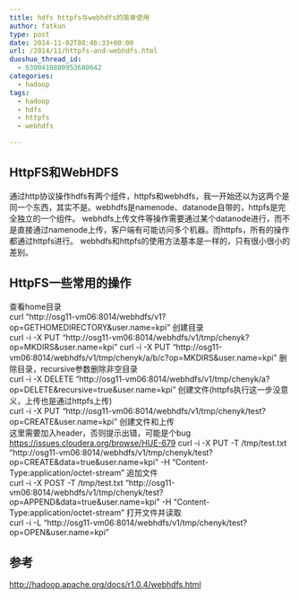 ```yaml
---
title: hdfs httpfs与webhdfs的简单使用
author: fatkun
type: post
date: 2014-11-02T08:46:33+00:00
url: /2014/11/httpfs-and-webhdfs.html
duoshuo_thread_id:
  - 6300410880953680642
categories:
  - hadoop
tags:
  - hadoop
  - hdfs
  - httpfs
  - webhdfs

---
```

## HttpFS和WebHDFS

通过http协议操作hdfs有两个组件，httpfs和webhdfs，我一开始还以为这两个是同一个东西，其实不是。webhdfs是namenode、datanode自带的，httpfs是完全独立的一个组件。
webhdfs上传文件等操作需要通过某个datanode进行，而不是直接通过namenode上传，客户端有可能访问多个机器。而httpfs，所有的操作都通过httpfs进行。
webhdfs和httpfs的使用方法基本是一样的，只有很小很小的差别。
&nbsp;
## HttpFS一些常用的操作

查看home目录  
curl &#8220;http://osg11-vm06:8014/webhdfs/v1?op=GETHOMEDIRECTORY&user.name=kpi&#8221;
创建目录  
curl -i -X PUT &#8220;http://osg11-vm06:8014/webhdfs/v1/tmp/chenyk?op=MKDIRS&user.name=kpi&#8221;
curl -i -X PUT &#8220;http://osg11-vm06:8014/webhdfs/v1/tmp/chenyk/a/b/c?op=MKDIRS&user.name=kpi&#8221;
删除目录，recursive参数删除非空目录  
curl -i -X DELETE &#8220;http://osg11-vm06:8014/webhdfs/v1/tmp/chenyk/a?op=DELETE&recursive=true&user.name=kpi&#8221;
创建文件(httpfs执行这一步没意义，上传也是通过httpfs上传)  
curl -i -X PUT &#8220;http://osg11-vm06:8014/webhdfs/v1/tmp/chenyk/test?op=CREATE&user.name=kpi&#8221;
创建文件和上传  
这里需要加入header，否则提示出错，可能是个bug https://issues.cloudera.org/browse/HUE-679
curl -i -X PUT -T /tmp/test.txt &#8220;http://osg11-vm06:8014/webhdfs/v1/tmp/chenyk/test?op=CREATE&data=true&user.name=kpi&#8221; -H &#8220;Content-Type:application/octet-stream&#8221;
追加文件  
curl -i -X POST -T /tmp/test.txt &#8220;http://osg11-vm06:8014/webhdfs/v1/tmp/chenyk/test?op=APPEND&data=true&user.name=kpi&#8221; -H &#8220;Content-Type:application/octet-stream&#8221;
打开文件并读取  
curl -i -L &#8220;http://osg11-vm06:8014/webhdfs/v1/tmp/chenyk/test?op=OPEN&user.name=kpi&#8221;
&nbsp;
## 参考

<http://hadoop.apache.org/docs/r1.0.4/webhdfs.html>